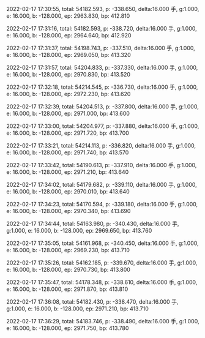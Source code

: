 2022-02-17 17:30:55, total: 54182.593, p: -338.650, delta:16.000 手, g:1.000, e: 16.000, b: -128.000, ep: 2963.830, bp: 412.810

2022-02-17 17:31:16, total: 54182.593, p: -338.720, delta:16.000 手, g:1.000, e: 16.000, b: -128.000, ep: 2964.640, bp: 412.920

2022-02-17 17:31:37, total: 54198.743, p: -337.510, delta:16.000 手, g:1.000, e: 16.000, b: -128.000, ep: 2969.050, bp: 413.320

2022-02-17 17:31:57, total: 54204.833, p: -337.330, delta:16.000 手, g:1.000, e: 16.000, b: -128.000, ep: 2970.830, bp: 413.520

2022-02-17 17:32:18, total: 54214.545, p: -336.730, delta:16.000 手, g:1.000, e: 16.000, b: -128.000, ep: 2972.230, bp: 413.620

2022-02-17 17:32:39, total: 54204.513, p: -337.800, delta:16.000 手, g:1.000, e: 16.000, b: -128.000, ep: 2971.000, bp: 413.600

2022-02-17 17:33:00, total: 54204.977, p: -337.880, delta:16.000 手, g:1.000, e: 16.000, b: -128.000, ep: 2971.720, bp: 413.700

2022-02-17 17:33:21, total: 54214.113, p: -336.820, delta:16.000 手, g:1.000, e: 16.000, b: -128.000, ep: 2971.740, bp: 413.570

2022-02-17 17:33:42, total: 54190.613, p: -337.910, delta:16.000 手, g:1.000, e: 16.000, b: -128.000, ep: 2971.210, bp: 413.640

2022-02-17 17:34:02, total: 54179.682, p: -339.110, delta:16.000 手, g:1.000, e: 16.000, b: -128.000, ep: 2970.010, bp: 413.640

2022-02-17 17:34:23, total: 54170.594, p: -339.180, delta:16.000 手, g:1.000, e: 16.000, b: -128.000, ep: 2970.340, bp: 413.690

2022-02-17 17:34:44, total: 54163.980, p: -340.430, delta:16.000 手, g:1.000, e: 16.000, b: -128.000, ep: 2969.650, bp: 413.760

2022-02-17 17:35:05, total: 54161.968, p: -340.450, delta:16.000 手, g:1.000, e: 16.000, b: -128.000, ep: 2969.230, bp: 413.710

2022-02-17 17:35:26, total: 54162.185, p: -339.670, delta:16.000 手, g:1.000, e: 16.000, b: -128.000, ep: 2970.730, bp: 413.800

2022-02-17 17:35:47, total: 54178.348, p: -338.610, delta:16.000 手, g:1.000, e: 16.000, b: -128.000, ep: 2971.870, bp: 413.810

2022-02-17 17:36:08, total: 54182.430, p: -338.470, delta:16.000 手, g:1.000, e: 16.000, b: -128.000, ep: 2971.210, bp: 413.710

2022-02-17 17:36:29, total: 54183.746, p: -338.490, delta:16.000 手, g:1.000, e: 16.000, b: -128.000, ep: 2971.750, bp: 413.780